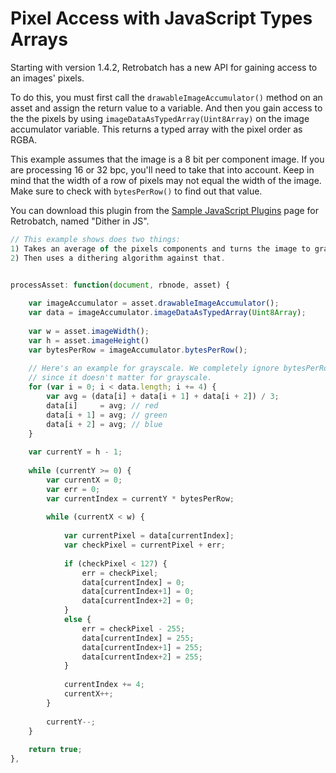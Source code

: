 # Pixel Access with JavaScript Types Arrays

Starting with version 1.4.2, Retrobatch has a new API for gaining access to an
images' pixels.

To do this, you must first call the `drawableImageAccumulator()` method on an
asset and assign the return value to a variable. And then you gain access to the
the pixels by using `imageDataAsTypedArray(Uint8Array)` on the image accumulator
variable. This returns a typed array with the pixel order as RGBA.

This example assumes that the image is a 8 bit per component image. If you are
processing 16 or 32 bpc, you'll need to take that into account. Keep in mind
that the width of a row of pixels may not equal the width of the image. Make 
sure to check with `bytesPerRow()` to find out that value.

You can download this plugin from the
[Sample JavaScript Plugins](https://flyingmeat.com/retrobatch/jsplugin/) page
for Retrobatch, named "Dither in JS".

```javascript
// This example shows does two things:
1) Takes an average of the pixels components and turns the image to grayscale.
2) Then uses a dithering algorithm against that.


processAsset: function(document, rbnode, asset) {
    
    var imageAccumulator = asset.drawableImageAccumulator();
    var data = imageAccumulator.imageDataAsTypedArray(Uint8Array);
    
    var w = asset.imageWidth();
    var h = asset.imageHeight()
    var bytesPerRow = imageAccumulator.bytesPerRow();
    
    // Here's an example for grayscale. We completely ignore bytesPerRow here
    // since it doesn't matter for grayscale.
    for (var i = 0; i < data.length; i += 4) {
        var avg = (data[i] + data[i + 1] + data[i + 2]) / 3;
        data[i]     = avg; // red
        data[i + 1] = avg; // green
        data[i + 2] = avg; // blue
    }
    
    var currentY = h - 1;
    
    while (currentY >= 0) {
        var currentX = 0;
        var err = 0;
        var currentIndex = currentY * bytesPerRow;
        
        while (currentX < w) {
            
            var currentPixel = data[currentIndex];
            var checkPixel = currentPixel + err;
            
            if (checkPixel < 127) {
                err = checkPixel;
                data[currentIndex] = 0;
                data[currentIndex+1] = 0;
                data[currentIndex+2] = 0;
            }
            else {
                err = checkPixel - 255;
                data[currentIndex] = 255;
                data[currentIndex+1] = 255;
                data[currentIndex+2] = 255;
            }
            
            currentIndex += 4;
            currentX++;
        }
        
        currentY--;
    }
    
    return true;
},

```

